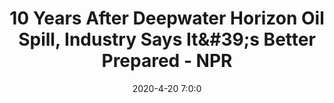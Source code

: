 ---
"title": "10 Years After Deepwater Horizon Oil Spill, Industry Says It&amp;#39;s Better Prepared - NPR"
"date": "2020-4-20 7:0:0"
"feed_name": "GOOGLENEWS"
"feed_website": "https://news.google.com/search?q=drilling%2Bincident&hl=en-US&gl=US&ceid=US:en"
"feed_rss": "https://news.google.com/rss/search?q=drilling%2Bincident&hl=en-US&gl=US&ceid=US:en"
"link": "https://www.npr.org/2020/04/20/835092985/10-years-after-deepwater-horizon-oil-spill-industry-says-its-better-prepared"
"file": "_posts/2020-4-20-7-0-0_GOOGLENEWS_845ebc521b054b48fc8563eff474a198279aa19b.md"
"accident": "0"
"drilling": "0"
---
